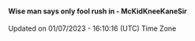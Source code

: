 #### Wise man says only fool rush in - McKidKneeKaneSir
Updated on 01/07/2023 - 16:10:16 (UTC) Time Zone
